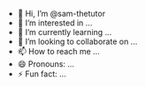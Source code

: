 - 👋 Hi, I’m @sam-thetutor
- 👀 I’m interested in ...
- 🌱 I’m currently learning ...
- 💞️ I’m looking to collaborate on ...
- 📫 How to reach me ...
- 😄 Pronouns: ...
- ⚡ Fun fact: ...

<!---
sam-thetutor/sam-thetutor is a ✨ special ✨ repository because its `README.md` (this file) appears on your GitHub profile.
You can click the Preview link to take a look at your changes.
--->
